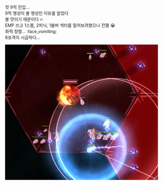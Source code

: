 첫 9적 진입...  
9적 행성이 불 행성인 이유를 알았다  
불 맛이기 때문이다 :fire:    
EMP 쓰고 1스톰, 2피닉, 1봄버 섹터를 밀어보려했으나 전멸 :sob:  
화력 창렬... :face_vomiting:  
8포격이 시급하다...  

![](../assets/20210308_First_RS9.png)  
